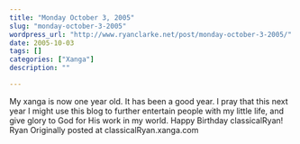 ```yaml
---
title: "Monday October 3, 2005"
slug: "monday-october-3-2005"
wordpress_url: "http://www.ryanclarke.net/post/monday-october-3-2005/"
date: 2005-10-03
tags: []
categories: ["Xanga"]
description: ""

---
```


My xanga is now one year old. It has been a good year. I pray that this next year I might use this blog to further entertain people with my little life, and give glory to God for His work in my world.
 Happy Birthday classicalRyan!
 Ryan
Originally posted at classicalRyan.xanga.com

